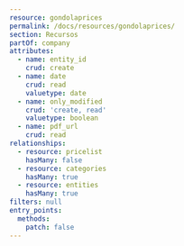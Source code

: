 ```yaml
---
resource: gondolaprices
permalink: /docs/resources/gondolaprices/
section: Recursos
partOf: company
attributes:
  - name: entity_id
    crud: create
  - name: date
    crud: read
    valuetype: date
  - name: only_modified
    crud: 'create, read'
    valuetype: boolean
  - name: pdf_url
    crud: read
relationships:
  - resource: pricelist
    hasMany: false
  - resource: categories
    hasMany: true
  - resource: entities
    hasMany: true
filters: null
entry_points:
  methods:
    patch: false
---
```

